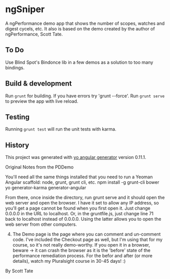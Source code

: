 # ngSniper

A ngPerformance demo app that shows the number of scopes, watches and digest cycels, etc. 
It also is based on the demo created by the author of ngPerformance, Scott Tate.

## To Do

Use Blind Spot's Bindonce lib in a few demos as a solution to too many bindings.

## Build & development

Run `grunt` for building.  If you have errors try 'grunt --force'.
Run `grunt serve` to preview the app with live reload.

## Testing

Running `grunt test` will run the unit tests with karma.

## History
This project was generated with [yo angular generator](https://github.com/yeoman/generator-angular)
version 0.11.1.

Original Notes from the PDDemo

You'll need all the same things installed that you need to run a Yeoman Angular scaffold: node, grunt, grunt cli, etc.
npm install -g grunt-cli bower yo generator-karma generator-angular

From there, once inside the directory, run grunt serve and it should open the web server and open the browser.  I have it set to allow any IP address,
so you'll get a page cannot be found when you first open it.  Just change 0.0.0.0 in the URL to localhost.  Or, in the gruntfile.js, just change
line 71 back to localhost instead of 0.0.0.0.  Using the latter allows you to open the web server from other computers.

4) The Demo page is the page where you can comment and un-comment code.  I've included the Checkout page as well, but I'm using that for my course,
so it's not really demo-worthy.  If you open it in a browser, beware -> it can crash the browser as it is the 'before' state of the performance
remediation process.  For the befor and after (or more details), watch my Pluralsight course in 30-45 days! :)

By Scott Tate